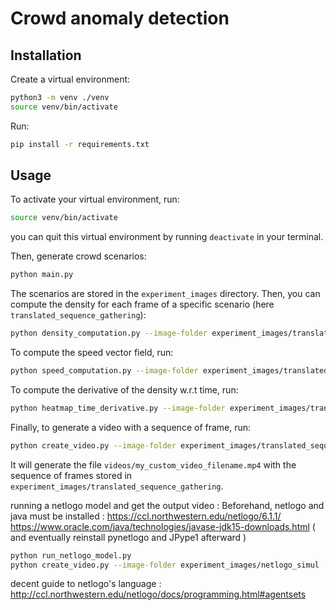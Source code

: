 # Crowd anomaly detection

## Installation
Create a virtual environment:
```bash
python3 -m venv ./venv
source venv/bin/activate
```

Run:
```bash
pip install -r requirements.txt
```

## Usage
To activate your virtual environment, run:
```bash
source venv/bin/activate
```
you can quit this virtual environment by running `deactivate` in your terminal.

Then, generate crowd scenarios:
```bash
python main.py
```

The scenarios are stored in the `experiment_images` directory. Then, you can compute the density for each frame of a specific scenario (here `translated_sequence_gathering`):

```bash
python density_computation.py --image-folder experiment_images/translated_sequence_gathering --output-folder density_experiment/translated_sequence_gathering
```

To compute the speed vector field, run:
```bash
python speed_computation.py --image-folder experiment_images/translated_sequence_gathering --output-folder speed_experiment/translated_sequence_gathering
```

To compute the derivative of the density w.r.t time, run:
```bash
python heatmap_time_derivative.py --image-folder experiment_images/translated_sequence_gathering --output-folder density_first_derivative/translated_sequence_gathering
```

Finally, to generate a video with a sequence of frame, run:
```bash
python create_video.py --image-folder experiment_images/translated_sequence_gathering --video-filename my_custom_video_filename
```

It will generate the file `videos/my_custom_video_filename.mp4` with the sequence of frames stored in `experiment_images/translated_sequence_gathering`.

running a netlogo model and get the output video :
Beforehand, netlogo and java must be installed : 
https://ccl.northwestern.edu/netlogo/6.1.1/
https://www.oracle.com/java/technologies/javase-jdk15-downloads.html
( and eventually reinstall pynetlogo and JPype1 afterward )
```bash
python run_netlogo_model.py
python create_video.py --image-folder experiment_images/netlogo_simul --video-filename netlogo_simul_vid
```
decent guide to netlogo's language : http://ccl.northwestern.edu/netlogo/docs/programming.html#agentsets
